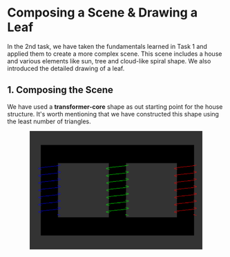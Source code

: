# Composing a Scene & Drawing a Leaf 

In the 2nd task, we have taken the fundamentals learned in Task 1 and applied them to create a more complex scene. This scene includes a house and various elements like sun, tree and cloud-like spiral shape. We also introduced the detailed drawing of a leaf.

## 1. Composing the Scene

We have used a **transformer-core** shape as out starting point for the house structure. It's worth mentioning that we have  constructed this shape using the least number of triangles.

<div align="center">
  <img src="https://github.com/Zoz-HF/GFX-Tasks/blob/main/task-2/img/core.png?raw=true" alt="System and biomedical engineering" width="400">
</div>
